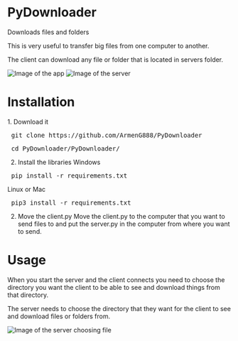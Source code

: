 # PyDownloader
Downloads files and folders

This is very useful to transfer big files from one computer to another.

The client can download any file or folder that is located in servers folder.

![Image of the app](https://raw.githubusercontent.com/ArmenG888/PyDownloader/main/Screenshot/Capture.PNG)
![Image of the server](https://raw.githubusercontent.com/ArmenG888/PyDownloader/main/Screenshot/server_screenshot.PNG)

<h1> Installation </h1>
1. Download it
<pre> git clone https://github.com/ArmenG888/PyDownloader </pre>
<pre> cd PyDownloader/PyDownloader/ </pre>

2. Install the libraries
Windows 
<pre> pip install -r requirements.txt </pre>
Linux or Mac
<pre> pip3 install -r requirements.txt </pre>
2. Move the client.py
Move the client.py to the computer that you want to send files to and put the server.py in the computer from where you want to send.

<h1> Usage </h1>
When you start the server and the client connects you need to choose the directory you want the client to be able to see and download things from that directory.

The server needs to choose the directory that they want for the client to see and download files or folders from.

![Image of the server choosing file](https://raw.githubusercontent.com/ArmenG888/PyDownloader/main/Screenshot/tk%209_5_2021%209_45_07%20AM.png)
